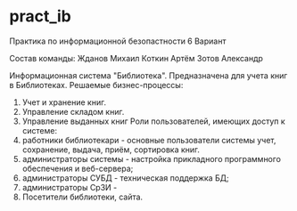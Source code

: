 # pract_ib
Практика по информационной безопастности 
6 Вариант 

Состав команды:
Жданов Михаил
Коткин Артём
Зотов Александр

Информационная система "Библиотека".
Предназначена для учета книг в Библиотеках.
Решаемые бизнес-процессы:
1.    Учет и  хранение  книг.
2.    Управление  складом книг.
3.    Управление выданных книг
Роли пользователей, имеющих доступ к системе:
1. работники библиотекари - основные  пользователи системы учет, сохранение, выдача, приём, сортировка книг.
2. администраторы системы - настройка прикладного программного обеспечения и веб-сервера;
3. администраторы СУБД - техническая поддержка БД;
4. администраторы СрЗИ - 
5. Посетители библиотеки, сайта.
